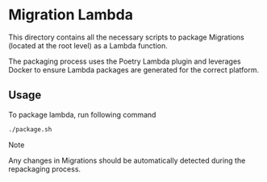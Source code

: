 # Migration Lambda

This directory contains all the necessary scripts to package Migrations (located at the root level) as a Lambda function.

The packaging process uses the Poetry Lambda plugin and leverages Docker to ensure Lambda packages are generated for the correct platform.

## Usage

To package lambda, run following command

```bash
./package.sh
```

> [!NOTE]
> Any changes in Migrations should be automatically detected during the repackaging process.
